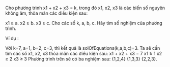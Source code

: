 
Cho phương trình x1 + x2 + x3 = k, trong đó x1, x2, x3 là các biến số nguyên không âm, thỏa mãn các điều kiện sau:

x1 ≥ a.
x2 ≥ b.
x3 ≥ c.
Cho các số k, a, b, c. Hãy tìm số nghiệm của phương trình.

Ví dụ :

Với k=7, a=1, b=2, c=3, thì kết quả là solOfEquations(k,a,b,c)=3.
Ta sẽ cần tìm các số x1, x2, x3 thỏa mãn các điều kiện sau:
x1 + x2 + x3 = 7
x1 ≥ 1
x2 ≥ 2
x3 ≥ 3
Phương trình trên sẽ có ba nghiệm sau: {1,2,4} {1,3,3} {2,2,3}.